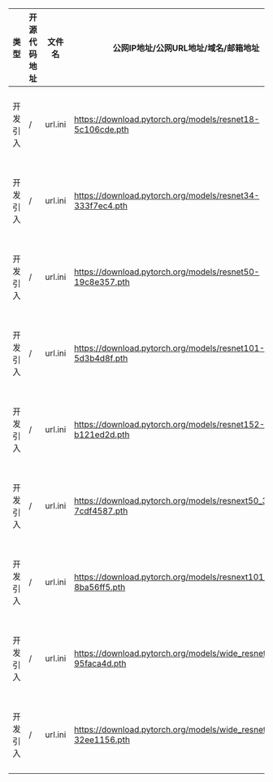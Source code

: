 | 类型     | 开源代码地址                                                       | 文件名                                         | 公网IP地址/公网URL地址/域名/邮箱地址 | 用途说明   |
|--------|--------------------------------------------------------------|---------------------------------------------|------------------------|--------|
| 开发引入 | / | url.ini | https://download.pytorch.org/models/resnet18-5c106cde.pth | 下载权重文件 |
| 开发引入 | / | url.ini | https://download.pytorch.org/models/resnet34-333f7ec4.pth | 下载权重文件 |
| 开发引入 | / | url.ini | https://download.pytorch.org/models/resnet50-19c8e357.pth | 下载权重文件 |
| 开发引入 | / | url.ini | https://download.pytorch.org/models/resnet101-5d3b4d8f.pth | 下载权重文件 |
| 开发引入 | / | url.ini | https://download.pytorch.org/models/resnet152-b121ed2d.pth | 下载权重文件 |
| 开发引入 | / | url.ini | https://download.pytorch.org/models/resnext50_32x4d-7cdf4587.pth | 下载权重文件 |
| 开发引入 | / | url.ini | https://download.pytorch.org/models/resnext101_32x8d-8ba56ff5.pth | 下载权重文件 |
| 开发引入 | / | url.ini | https://download.pytorch.org/models/wide_resnet50_2-95faca4d.pth | 下载权重文件 |
| 开发引入 | / | url.ini | https://download.pytorch.org/models/wide_resnet101_2-32ee1156.pth | 下载权重文件 |
